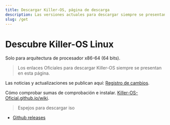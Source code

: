 ```yaml
---
title: Descargar Killer-OS, página de descarga
description: Las versiones actuales para descargar siempre se presentan en esta página.
slug: /get
---
```


# Descubre Killer-OS Linux

Solo para arquitectura de procesador x86-64 (64 bits).

> Los enlaces Oficiales para descargar Killer-OS siempre se presentan en esta página.

Las noticias y actualizaciones se publican aquí:  [Registro de cambios](/wiki/changelog).

Cómo comprobar sumas de comprobación e instalar. [Killer-OS-Oficial.github.io/wiki](#).

> Espejos para descargar iso

- [Github releases](https://github.com/Killer-OS-Oficial/Killer-OS/releases/download/v1.0-Beta-0.1/killer-os_bspwm-beta-1.0_20201002.iso)
